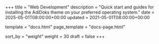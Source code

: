 +++
title = "Web Development"
description = "Quick start and guides for installing the AdiDoks theme on your preferred operating system."
date = 2025-05-01T08:00:00+00:00
updated = 2021-05-01T08:00:00+00:00

template = "docs.html"
page_template = "docs-page.html"

sort_by = "weight"
weight = 30
draft = false
+++
